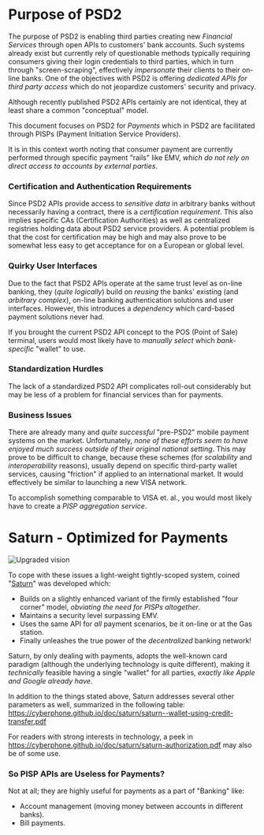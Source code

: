 # Purpose of PSD2
The purpose of PSD2 is enabling third parties creating new *Financial Services* through
open APIs to customers' bank accounts.  Such systems already exist but currently rely of questionable methods
typically requiring consumers giving their login credentials to third parties, which in turn through
"screen-scraping", effectively *impersonate* their clients to their on-line banks.  One of the objectives
with PSD2 is offering *dedicated APIs for third party access* which do not jeopardize customers' security and privacy.  

Although recently published PSD2 APIs certainly are not identical, they at least share a common "conceptual" model.

This document focuses on PSD2 for *Payments* which in PSD2 are facilitated through PISPs (Payment Initiation Service Providers).

It is in this context worth noting that consumer payment are currently performed through specific payment "rails" like EMV, *which do not rely on direct access to accounts by external parties*.

### Certification and Authentication Requirements
Since PSD2 APIs provide access to *sensitive data* in arbitrary banks
without necessarily having a contract, there is a *certification requirement*.
This also implies specific CAs (Certification Authorities) as well as centralized registries
holding data about PSD2 service providers.  A potential problem is that the cost for certification may
be high and may also prove to be somewhat less easy to get acceptance for on a European or global level.

### Quirky User Interfaces
Due to the fact that PSD2 APIs operate at the same trust level as on-line banking,
they (*quite logically*) build on *reusing* the banks' existing (and *arbitrary complex*),
on-line banking authentication solutions and user interfaces.
However, this introduces a *dependency* which card-based payment solutions never had.

If you brought the current PSD2 API concept to the POS (Point of Sale) terminal,
users would most likely have to *manually select* which *bank-specific* "wallet" to use.

### Standardization Hurdles
The lack of a standardized PSD2 API complicates roll-out considerably but may be less of a
problem for financial services than for payments.

### Business Issues
There are already many and *quite successful* "pre-PSD2" mobile payment systems on the market.
Unfortunately, *none of these efforts seem to have enjoyed much success outside of their
original national setting*. This may prove to be difficult to change, because these schemes
(for *scalability* and *interoperability* reasons), usually depend on specific third-party
wallet services, causing "friction" if applied to an international market.
It would effectively be similar to launching a new VISA network.

To accomplish something comparable to VISA et. al., you would most likely have to
create a *PISP aggregation service*.

# Saturn - Optimized for Payments
![Upgraded vision](https://cyberphone.github.io/doc/saturn/supervsdistrib.svg)

To cope with these issues a light-weight tightly-scoped system, coined "[Saturn](https://cyberphone.github.io/doc/saturn/)" was developed which:
- Builds on a slightly enhanced variant of the firmly
established "four corner" model, *obviating the need for PISPs altogether*.
- Maintains a security level surpassing EMV.
- Uses the same API for *all* payment scenarios, be it on-line or at the Gas station.
- Finally unleashes the true power of the *decentralized* banking network!

Saturn, by only dealing with payments, adopts the well-known card paradigm (although the
underlying technology is quite different), making it *technically* feasible having
a single "wallet" for all parties, *exactly like Apple and Google already have*.

In addition to the things stated above, Saturn addresses several other
parameters as well, summarized in the following table:
https://cyberphone.github.io/doc/saturn/saturn--wallet-using-credit-transfer.pdf

For readers with strong interests in technology, a peek in 
https://cyberphone.github.io/doc/saturn/saturn-authorization.pdf
may also be of some use.

### So PISP APIs are Useless for Payments?
Not at all; they are highly useful for payments as a part of "Banking" like:
- Account management (moving money between accounts in different banks).
- Bill payments. 
